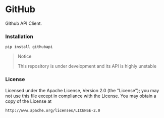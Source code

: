 # GitHub

Github API Client.

### Installation
    pip install githubapi

> Notice 
>
> This repository is under development and its API is highly unstable

### License

Licensed under the Apache License, Version 2.0 (the "License");
you may not use this file except in compliance with the License.
You may obtain a copy of the License at

    http://www.apache.org/licenses/LICENSE-2.0